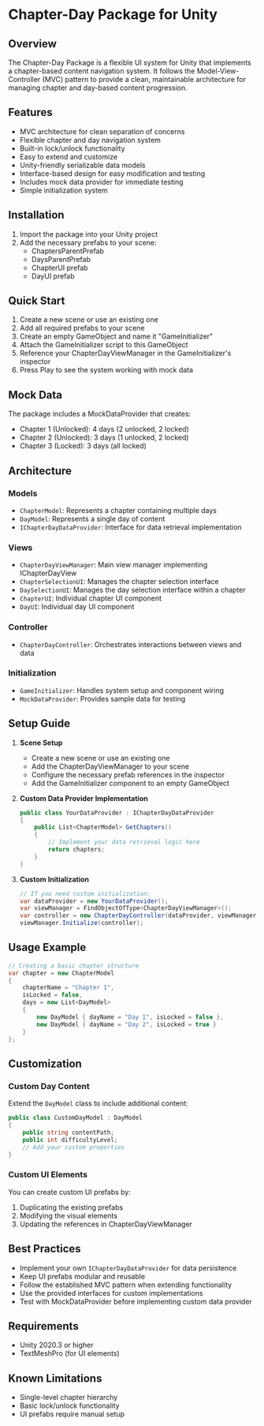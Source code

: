 # Chapter-Day Package for Unity

## Overview
The Chapter-Day Package is a flexible UI system for Unity that implements a chapter-based content navigation system. It follows the Model-View-Controller (MVC) pattern to provide a clean, maintainable architecture for managing chapter and day-based content progression.

## Features
- MVC architecture for clean separation of concerns
- Flexible chapter and day navigation system
- Built-in lock/unlock functionality
- Easy to extend and customize
- Unity-friendly serializable data models
- Interface-based design for easy modification and testing
- Includes mock data provider for immediate testing
- Simple initialization system

## Installation
1. Import the package into your Unity project
2. Add the necessary prefabs to your scene:
   - ChaptersParentPrefab
   - DaysParentPrefab
   - ChapterUI prefab
   - DayUI prefab

## Quick Start
1. Create a new scene or use an existing one
2. Add all required prefabs to your scene
3. Create an empty GameObject and name it "GameInitializer"
4. Attach the GameInitializer script to this GameObject
5. Reference your ChapterDayViewManager in the GameInitializer's inspector
6. Press Play to see the system working with mock data

## Mock Data
The package includes a MockDataProvider that creates:
- Chapter 1 (Unlocked): 4 days (2 unlocked, 2 locked)
- Chapter 2 (Unlocked): 3 days (1 unlocked, 2 locked)
- Chapter 3 (Locked): 3 days (all locked)

## Architecture

### Models
- `ChapterModel`: Represents a chapter containing multiple days
- `DayModel`: Represents a single day of content
- `IChapterDayDataProvider`: Interface for data retrieval implementation

### Views
- `ChapterDayViewManager`: Main view manager implementing IChapterDayView
- `ChapterSelectionUI`: Manages the chapter selection interface
- `DaySelectionUI`: Manages the day selection interface within a chapter
- `ChapterUI`: Individual chapter UI component
- `DayUI`: Individual day UI component

### Controller
- `ChapterDayController`: Orchestrates interactions between views and data

### Initialization
- `GameInitializer`: Handles system setup and component wiring
- `MockDataProvider`: Provides sample data for testing

## Setup Guide

1. **Scene Setup**
   - Create a new scene or use an existing one
   - Add the ChapterDayViewManager to your scene
   - Configure the necessary prefab references in the inspector
   - Add the GameInitializer component to an empty GameObject

2. **Custom Data Provider Implementation**
   ```csharp
   public class YourDataProvider : IChapterDayDataProvider
   {
       public List<ChapterModel> GetChapters()
       {
           // Implement your data retrieval logic here
           return chapters;
       }
   }
   ```

3. **Custom Initialization**
   ```csharp
   // If you need custom initialization:
   var dataProvider = new YourDataProvider();
   var viewManager = FindObjectOfType<ChapterDayViewManager>();
   var controller = new ChapterDayController(dataProvider, viewManager);
   viewManager.Initialize(controller);
   ```

## Usage Example

```csharp
// Creating a basic chapter structure
var chapter = new ChapterModel
{
    chapterName = "Chapter 1",
    isLocked = false,
    days = new List<DayModel>
    {
        new DayModel { dayName = "Day 1", isLocked = false },
        new DayModel { dayName = "Day 2", isLocked = true }
    }
};
```

## Customization

### Custom Day Content
Extend the `DayModel` class to include additional content:

```csharp
public class CustomDayModel : DayModel
{
    public string contentPath;
    public int difficultyLevel;
    // Add your custom properties
}
```

### Custom UI Elements
You can create custom UI prefabs by:
1. Duplicating the existing prefabs
2. Modifying the visual elements
3. Updating the references in ChapterDayViewManager

## Best Practices
- Implement your own `IChapterDayDataProvider` for data persistence
- Keep UI prefabs modular and reusable
- Follow the established MVC pattern when extending functionality
- Use the provided interfaces for custom implementations
- Test with MockDataProvider before implementing custom data provider

## Requirements
- Unity 2020.3 or higher
- TextMeshPro (for UI elements)

## Known Limitations
- Single-level chapter hierarchy
- Basic lock/unlock functionality
- UI prefabs require manual setup

